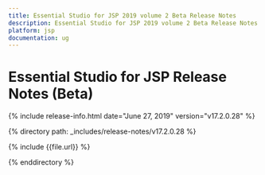 ```yaml
---
title: Essential Studio for JSP 2019 volume 2 Beta Release Notes  
description: Essential Studio for JSP 2019 volume 2 Beta Release Notes  
platform: jsp
documentation: ug
---
```


# Essential Studio for JSP  Release Notes  (Beta) 

{% include release-info.html date="June 27, 2019"  version="v17.2.0.28" %} 


{% directory path: _includes/release-notes/v17.2.0.28 %}

{% include {{file.url}} %}

{% enddirectory %}